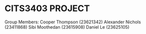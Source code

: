 # CITS3403 PROJECT

Group Members:
Cooper Thompson (23621342)
Alexander Nichols (23411868)
Sibi Moothedan (23615908)
Daniel Le (23625105)
